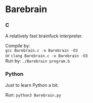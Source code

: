 # Barebrain

### C

A relatively fast brainfuck interpreter.

Compile by:  
`gcc Barebrain.c -o Barebrain -O3`  
or `clang Barebrain.c -o Barebrain -O3`  
Run by: `./Barebrain program.b`

### Python

Just to learn Python a bit.

Run: `python3 Barebrain.py`